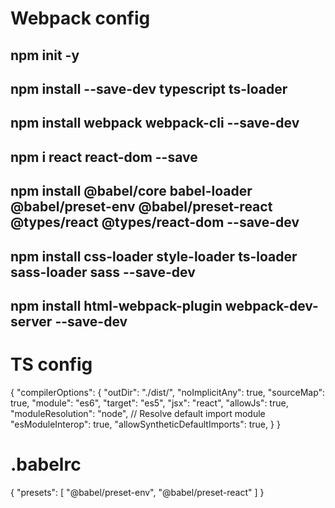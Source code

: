 # Webpack config

## npm init -y

## npm install --save-dev typescript ts-loader

## npm install webpack webpack-cli --save-dev

## npm i react react-dom --save

## npm install @babel/core babel-loader @babel/preset-env @babel/preset-react @types/react @types/react-dom --save-dev

## npm install css-loader style-loader ts-loader sass-loader sass --save-dev

## npm install html-webpack-plugin webpack-dev-server --save-dev

# TS config

{
    "compilerOptions": {
    "outDir": "./dist/",
    "noImplicitAny": true,
    "sourceMap": true,
    "module": "es6",
    "target": "es5",
    "jsx": "react",
    "allowJs": true,
    "moduleResolution": "node",
    // Resolve default import module
    "esModuleInterop": true,
    "allowSyntheticDefaultImports": true,
    }
}

# .babelrc

{
    "presets": [
    "@babel/preset-env",
    "@babel/preset-react"
    ]
}
